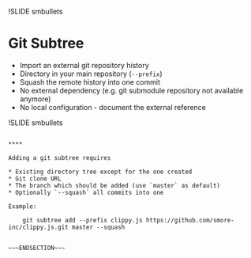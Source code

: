 !SLIDE smbullets
# Git Subtree

* Import an external git repository history
* Directory in your main repository (`--prefix`)
* Squash the remote history into one commit
* No external dependency (e.g. git submodule repository not available anymore)
* No local configuration - document the external reference

!SLIDE smbullets

~~~SECTION:handouts~~~

****

Adding a git subtree requires

* Existing directory tree except for the one created
* Git clone URL
* The branch which should be added (use `master` as default)
* Optionally `--squash` all commits into one

Example:

    git subtree add --prefix clippy.js https://github.com/smore-inc/clippy.js.git master --squash


~~~ENDSECTION~~~
